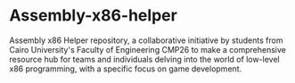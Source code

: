 # Assembly-x86-helper
Assembly x86 Helper repository, a collaborative initiative by students from Cairo University's Faculty of Engineering CMP26 to make a  comprehensive resource hub for teams and individuals delving into the world of low-level x86 programming, with a specific focus on game development.

